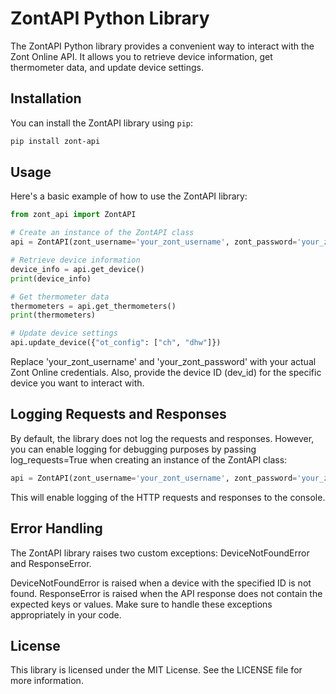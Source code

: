 # ZontAPI Python Library

The ZontAPI Python library provides a convenient way to interact with the Zont Online API. It allows you to retrieve device information, get thermometer data, and update device settings.

## Installation

You can install the ZontAPI library using `pip`:

```bash
pip install zont-api
```

## Usage

Here's a basic example of how to use the ZontAPI library:

```python
from zont_api import ZontAPI

# Create an instance of the ZontAPI class
api = ZontAPI(zont_username='your_zont_username', zont_password='your_zont_password', dev_id=12345)

# Retrieve device information
device_info = api.get_device()
print(device_info)

# Get thermometer data
thermometers = api.get_thermometers()
print(thermometers)

# Update device settings
api.update_device({"ot_config": ["ch", "dhw"]})
```

Replace 'your_zont_username' and 'your_zont_password' with your actual Zont Online credentials. Also, provide the device ID (dev_id) for the specific device you want to interact with.

## Logging Requests and Responses

By default, the library does not log the requests and responses. However, you can enable logging for debugging purposes by passing log_requests=True when creating an instance of the ZontAPI class:

```python
api = ZontAPI(zont_username='your_zont_username', zont_password='your_zont_password', dev_id=12345, log_requests=True)
```

This will enable logging of the HTTP requests and responses to the console.

## Error Handling

The ZontAPI library raises two custom exceptions: DeviceNotFoundError and ResponseError.

DeviceNotFoundError is raised when a device with the specified ID is not found.
ResponseError is raised when the API response does not contain the expected keys or values.
Make sure to handle these exceptions appropriately in your code.

## License

This library is licensed under the MIT License. See the LICENSE file for more information.